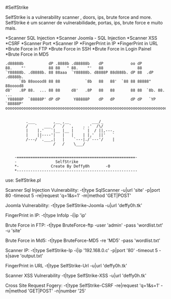 #SelfStrike

SelfStrike is a vulnerability scanner , doors, ips, brute force and more.
SelfStrike é um scanner de vulnerabilidade, portas, ips, brute force e muito mais.

*Scanner SQL Injection
*Scanner Joomla - SQL Injection
*Scanner XSS
*CSRF
*Scanner Port
*Scanner IP
*FingerPrint in IP
*FingerPrint in URL
*Brute Force in FTP
*Brute Force in SSH
*Brute Force in Login Painel
*Brute Force in MD5


	.d88888b           dP .8888b .d88888b    dP            oo dP                
	88.    "'          88 88   " 88.    "'   88               88                
	`Y88888b. .d8888b. 88 88aaa  `Y88888b. d8888P 88d888b. dP 88  .dP  .d8888b. 
	      `8b 88ooood8 88 88           `8b   88   88'  `88 88 88888"   88ooood8 
	d8'   .8P 88.  ... 88 88     d8'   .8P   88   88       88 88  `8b. 88.  ... 
	 Y88888P  `88888P' dP dP      Y88888P    dP   dP       dP dP   `YP `88888P' 
	oooooooooooooooooooooooooooooooooooooooooooooooooooooooooooooooooooooooooooo

	
			 .___        ,__ ,__          ___/_     
			 /   `   ___ /  `/  `,    . .'  /\/     
			 |    |.'   `|__ |__ |    ` |  / ||,---.
			 |    ||----'|   |   |    | |,'  ||'   `
			 /---/ `.___,|   |    `---|./`---'/    |
						 /   /    \___/             
			
			
		-====================================================-
		-                 SelfStrike
		*-	        	Create By Deffy0h	    -0
		*-----------------------------------------------------



use:
SelfStrike.pl

 Scanner Sql Injection Vulnerability:
 -t|type SqlScanner -u|url 'site' -p|port 80 -timeout 5 -re|request 'q=1&s=1' -m|method 'GET|POST'
 
 Joomla Vulnerability:
 -t|type SelfStrike-Joomla -u|url 'deffy0h.tk'

 FingerPrint in IP:
 -t|type InfoIp -i|ip 'ip'

 Brute Force in FTP:
 -t|type BruteForce-ftp -user 'admin' -pass 'wordlist.txt' -u 'site'

 Brute Force in Md5:
 -t|type BruteForce-MD5 -re 'MD5' -pass 'wordlist.txt'

 Scanner IP:
 -t|type SelfStrike-Ip -i|ip '192.168.0.c' -p|port '80' -timeout 5 -s|save 'output.txt'

 FingerPrint in URL
 -t|type SelfStrike-Url -u|url 'deffy0h.tk'
 
  Scanner XSS Vulnerability
 -t|type SelfStrike-XSS -u|url 'deffy0h.tk'
 
  Cross Site Request Fogery:
 -t|type SelfStrike-CSRF -re|request 'q=1&s=1' -m|method 'GET|POST' -n|number '25'
